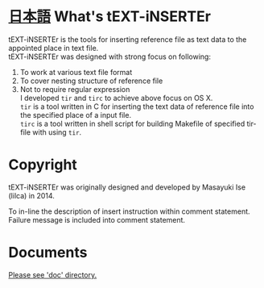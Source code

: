 [日本語](README_jp.md)
What's tEXT-iNSERTEr
===

tEXT-iNSERTEr is the tools for inserting reference file as text data to the appointed place in text file.  
tEXT-iNSERTEr was designed with strong focus on following:
  1. To work at various text file format
  2. To cover nesting structure of reference file
  3. Not to require regular expression  
I developed `tir` and `tirc` to achieve above focus on OS X.  
`tir` is a tool written in C for inserting the text data of reference file into the specified place of a input file.  
`tirc` is a tool written in shell script for building Makefile of specified tir-file with using `tir`.  

Copyright
===
tEXT-iNSERTEr was originally designed and developed by Masayuki Ise (lilca) in 2014.

To in-line the description of insert instruction within comment statement.  
Failure message is included into comment statement.  

Documents
===
[Please see 'doc' directory.](doc/contents.md)
